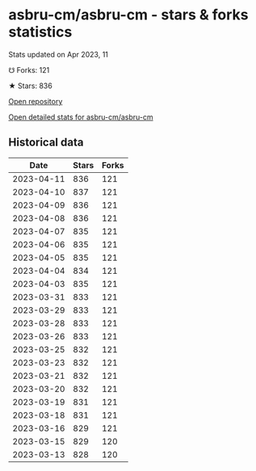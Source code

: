 # asbru-cm/asbru-cm - stars & forks statistics

Stats updated on Apr 2023, 11

☋ Forks: 121

★ Stars: 836

[Open repository](https://github.com/asbru-cm/asbru-cm)

[Open detailed stats for asbru-cm/asbru-cm](https://reviewgithub.com/rep/asbru-cm/asbru-cm)

## Historical data
| Date | Stars | Forks |
|------|-------|-------|
| 2023-04-11 | 836 | 121 | 
| 2023-04-10 | 837 | 121 | 
| 2023-04-09 | 836 | 121 | 
| 2023-04-08 | 836 | 121 | 
| 2023-04-07 | 835 | 121 | 
| 2023-04-06 | 835 | 121 | 
| 2023-04-05 | 835 | 121 | 
| 2023-04-04 | 834 | 121 | 
| 2023-04-03 | 835 | 121 | 
| 2023-03-31 | 833 | 121 | 
| 2023-03-29 | 833 | 121 | 
| 2023-03-28 | 833 | 121 | 
| 2023-03-26 | 833 | 121 | 
| 2023-03-25 | 832 | 121 | 
| 2023-03-23 | 832 | 121 | 
| 2023-03-21 | 832 | 121 | 
| 2023-03-20 | 832 | 121 | 
| 2023-03-19 | 831 | 121 | 
| 2023-03-18 | 831 | 121 | 
| 2023-03-16 | 829 | 121 | 
| 2023-03-15 | 829 | 120 | 
| 2023-03-13 | 828 | 120 | 

